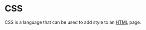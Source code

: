 # CSS 
CSS is a language that can be used to add style to an [HTML](/wiki/HTML) page.



























































































































































































































































